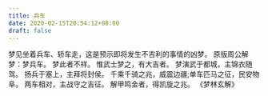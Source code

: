 ```yaml
---
title: 兵车
date: 2020-02-15T20:54:12+08:00
draft: false
---
```


梦见坐着兵车、轿车走，这是预示即将发生不吉利的事情的凶梦。
原版周公解梦：梦兵车。
梦此者不祥。
惟武士梦之，有大吉者。
梦演武于都城，主锦衣随驾。
扬兵于塞上，主拜将封侯。
千乘千骑之兆，威震边疆;单车匹马之征，民安物阜。
两车相对，主战守之吉征。
解甲鸣金者，得凯旋之兆。
 《梦林玄解》